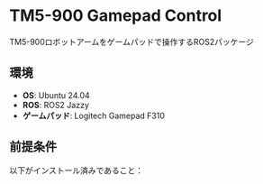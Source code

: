 # TM5-900 Gamepad Control

TM5-900ロボットアームをゲームパッドで操作するROS2パッケージ

## 環境

- **OS**: Ubuntu 24.04
- **ROS**: ROS2 Jazzy
- **ゲームパッド**: Logitech Gamepad F310

## 前提条件

以下がインストール済みであること：
```bash
